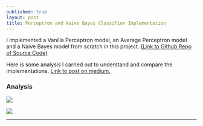 ```yaml
---
published: true
layout: post
title: Perceptron and Naive Bayes Classifier Implementation
---
```

I implemented a Vanilla Perceptron model, an Average Perceptron model and a Naive Bayes model from scratch in this project. [(Link to Github Repo of Source Code)](https://github.com/aakashpydi/Perceptron-and-NBC-Implementation)  

Here is some analysis I carried out to understand and compare the implementations. [Link to post on medium.](https://medium.com/@aakashpydi/implementing-a-perceptron-and-naive-bayes-classifier-1d6e65ecbed8?source=friends_link&sk=11c5433ba8428984af9946b1ef56d302)


### Analysis
![]({{site.baseurl}}/images/perceptron_nbc_images/zero_loss.png)

![]({{site.baseurl}}/images/perceptron_nbc_images/squared_loss.png)

---
